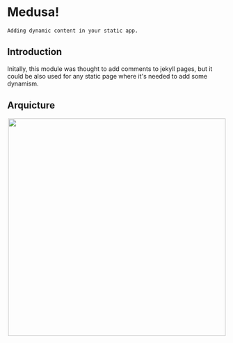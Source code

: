 # Medusa!
    Adding dynamic content in your static app.

## Introduction 
Initally, this module was thought to add comments to jekyll pages, but it could be also used for any static page where it's needed to add some dynamism. 

## Arquicture
<p align="center">
    <img src="https://cdn.pbrd.co/images/9xmbgFhvM.png" width="500px"></img>
</p>
